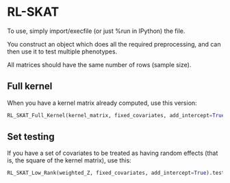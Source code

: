 # RL-SKAT

To use, simply import/execfile (or just %run in IPython) the file.

You construct an object which does all the required preprocessing, and can then use it to test multiple phenotypes.

All matrices should have the same number of rows (sample size).

## Full kernel

When you have a kernel matrix already computed, use this version:

```python
RL_SKAT_Full_Kernel(kernel_matrix, fixed_covariates, add_intercept=True).test(phenotypes)
```

## Set testing

If you have a set of covariates to be treated as having random effects (that is, the square of the kernel matrix), use this:

```python
RL_SKAT_Low_Rank(weighted_Z, fixed_covariates, add_intercept=True).test(phenotypes)
```
